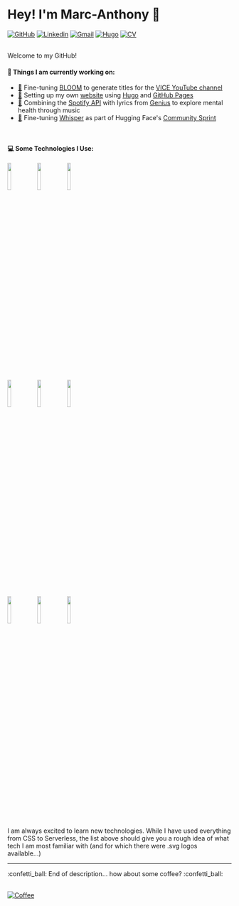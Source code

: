 # Hey! I'm Marc-Anthony :wave:

[![GitHub](https://img.shields.io/badge/-Github-000?style=flat&logo=Github&logoColor=white)](https://github.com/marcderbauer)
[![Linkedin](https://img.shields.io/badge/-LinkedIn-blue?style=flat&logo=Linkedin&logoColor=white)](https://www.linkedin.com/in/marcanthonybauer/)
[![Gmail](https://img.shields.io/badge/-Email-c14438?style=flat&logo=Gmail&logoColor=white)](mailto:hello@marcanthonybauer.com?subject=[GitHub]%20)
[![Hugo](https://img.shields.io/badge/-Website-important?logo=hugo&logoColor=white)](https://www.marcanthonybauer.com)
[![CV](https://img.shields.io/badge/-CV-yellow?logo=giphy&logoColor=white)](https://raw.githubusercontent.com/marcderbauer/marcderbauer/main/CV_Marc_Anthony_Bauer.pdf)


<br/>  
Welcome to my GitHub!

#### 🌱 Things I am currently working on:
  - [:link:](https://github.com/marcderbauer/bloom) Fine-tuning [BLOOM](https://huggingface.co/bigscience/bloom-560m) to generate titles for the [VICE YouTube channel](https://www.youtube.com/user/VICE)
  - [:link:](https://github.com/marcderbauer/hugo-twenty-twenty) Setting up my own [website](https://www.marcanthonybauer.com) using [Hugo](https://gohugo.io/) and [GitHub Pages](https://pages.github.com/)
  - [:link:](https://github.com/marcderbauer/songcrawler) Combining the [Spotify API](https://developer.spotify.com/documentation/web-api/) with lyrics from [Genius](https://genius.com) to explore mental health through music
  - [:link:](https://github.com/marcderbauer/finetune-whisper) Fine-tuning [Whisper](https://github.com/openai/whisper) as part of Hugging Face's [Community Sprint](https://github.com/huggingface/community-events/tree/main/whisper-fine-tuning-event)
  <!---
  - [:link:](https://github.com/marcderbauer/terrorism-graph) Creating a knowledge graph with [Interpol's most wanted](https://www.interpol.int/en/How-we-work/Notices) and Wikipedia's [list of designated terrorist groups](https://en.wikipedia.org/wiki/List_of_designated_terrorist_groups)
  --->
<br/>  

#### :computer: Some Technologies I Use: 
<p>
  
<!--  <img width="50%" align="right" src="https://github-readme-stats.vercel.app/api?username=Mr-maike&show_icons=true&hide_border=true" />-->

  <code><img width="12.5%" src="https://www.vectorlogo.zone/logos/python/python-ar21.svg"></code>
  <code><img width="12.5%" src="https://www.vectorlogo.zone/logos/java/java-ar21.svg"></code>
  <code><img width="12.5%" src="https://www.vectorlogo.zone/logos/pytorch/pytorch-ar21.svg"></code>
  <br />
  <code><img width="12.5%" src="https://www.vectorlogo.zone/logos/jupyter/jupyter-ar21.svg"></code>
  <code><img width="12.5%" src="https://www.vectorlogo.zone/logos/git-scm/git-scm-ar21.svg"></code>
  <code><img width="12.5%" src="https://www.vectorlogo.zone/logos/visualstudio_code/visualstudio_code-ar21.svg"></code>
  <br />
  <code><img width="12.5%" src="https://www.vectorlogo.zone/logos/gnu_bash/gnu_bash-ar21.svg"></code>
  <code><img width="12.5%" src="https://www.vectorlogo.zone/logos/linux/linux-ar21.svg"></code>
  <code><img width="12.5%" src="https://www.vectorlogo.zone/logos/docker/docker-ar21.svg"></code>
  <br />  
  
</p>
<br/>  
I am always excited to learn new technologies. While I have used everything from CSS to Serverless, the list above should give you a rough idea of what tech I am most familiar with (and for which there were .svg logos available...)


<br>  
<hr>
:confetti_ball: End of description... how about some coffee? :confetti_ball:
<br/><br/>
     

 [![Coffee]( https://img.shields.io/badge/-Let's%20have%20coffee!%20☕-blue)](mailto:hello@marcanthonybauer.com?subject=[GitHub]%20Let's%20have%20Coffee)


